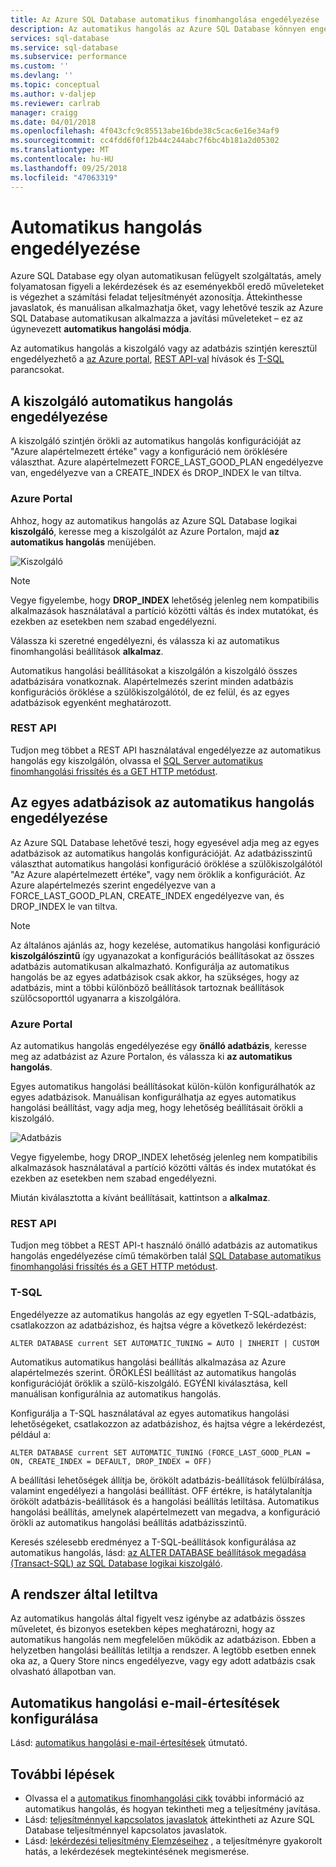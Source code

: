 ```yaml
---
title: Az Azure SQL Database automatikus finomhangolása engedélyezése |} A Microsoft Docs
description: Az automatikus hangolás az Azure SQL Database könnyen engedélyezheti.
services: sql-database
ms.service: sql-database
ms.subservice: performance
ms.custom: ''
ms.devlang: ''
ms.topic: conceptual
ms.author: v-daljep
ms.reviewer: carlrab
manager: craigg
ms.date: 04/01/2018
ms.openlocfilehash: 4f043cfc9c85513abe16bde38c5cac6e16e34af9
ms.sourcegitcommit: cc4fdd6f0f12b44c244abc7f6bc4b181a2d05302
ms.translationtype: MT
ms.contentlocale: hu-HU
ms.lasthandoff: 09/25/2018
ms.locfileid: "47063319"
---
```

# <a name="enable-automatic-tuning"></a>Automatikus hangolás engedélyezése

Azure SQL Database egy olyan automatikusan felügyelt szolgáltatás, amely folyamatosan figyeli a lekérdezések és az eseményekből eredő műveleteket is végezhet a számítási feladat teljesítményét azonosítja. Áttekinthesse javaslatok, és manuálisan alkalmazhatja őket, vagy lehetővé teszik az Azure SQL Database automatikusan alkalmazza a javítási műveleteket – ez az úgynevezett **automatikus hangolási módja**.

Az automatikus hangolás a kiszolgáló vagy az adatbázis szintjén keresztül engedélyezhető a [az Azure portal](sql-database-automatic-tuning-enable.md#azure-portal), [REST API-val](sql-database-automatic-tuning-enable.md#rest-api) hívások és [T-SQL](sql-database-automatic-tuning-enable.md#t-sql) parancsokat.

## <a name="enable-automatic-tuning-on-server"></a>A kiszolgáló automatikus hangolás engedélyezése
A kiszolgáló szintjén örökli az automatikus hangolás konfigurációját az "Azure alapértelmezett értéke" vagy a konfiguráció nem öröklésére választhat. Azure alapértelmezett FORCE_LAST_GOOD_PLAN engedélyezve van, engedélyezve van a CREATE_INDEX és DROP_INDEX le van tiltva.

### <a name="azure-portal"></a>Azure Portal
Ahhoz, hogy az automatikus hangolás az Azure SQL Database logikai **kiszolgáló**, keresse meg a kiszolgálót az Azure Portalon, majd **az automatikus hangolás** menüjében.

![Kiszolgáló](./media/sql-database-automatic-tuning-enable/server.png)

> [!NOTE]
> Vegye figyelembe, hogy **DROP_INDEX** lehetőség jelenleg nem kompatibilis alkalmazások használatával a partíció közötti váltás és index mutatókat, és ezekben az esetekben nem szabad engedélyezni.
>

Válassza ki szeretné engedélyezni, és válassza ki az automatikus finomhangolási beállítások **alkalmaz**.

Automatikus hangolási beállításokat a kiszolgálón a kiszolgáló összes adatbázisára vonatkoznak. Alapértelmezés szerint minden adatbázis konfigurációs öröklése a szülőkiszolgálótól, de ez felül, és az egyes adatbázisok egyenként meghatározott.

### <a name="rest-api"></a>REST API

Tudjon meg többet a REST API használatával engedélyezze az automatikus hangolás egy kiszolgálón, olvassa el [SQL Server automatikus finomhangolási frissítés és a GET HTTP metódust](https://docs.microsoft.com/rest/api/sql/serverautomatictuning).


## <a name="enable-automatic-tuning-on-an-individual-database"></a>Az egyes adatbázisok az automatikus hangolás engedélyezése

Az Azure SQL Database lehetővé teszi, hogy egyesével adja meg az egyes adatbázisok az automatikus hangolás konfigurációját. Az adatbázisszintű választhat automatikus hangolási konfiguráció öröklése a szülőkiszolgálótól "Az Azure alapértelmezett értéke", vagy nem öröklik a konfigurációt. Az Azure alapértelmezés szerint engedélyezve van a FORCE_LAST_GOOD_PLAN, CREATE_INDEX engedélyezve van, és DROP_INDEX le van tiltva.

> [!NOTE]
> Az általános ajánlás az, hogy kezelése, automatikus hangolási konfiguráció **kiszolgálószintű** így ugyanazokat a konfigurációs beállításokat az összes adatbázis automatikusan alkalmazható. Konfigurálja az automatikus hangolás be az egyes adatbázisok csak akkor, ha szükséges, hogy az adatbázis, mint a többi különböző beállítások tartoznak beállítások szülőcsoporttól ugyanarra a kiszolgálóra.
>

### <a name="azure-portal"></a>Azure Portal

Az automatikus hangolás engedélyezése egy **önálló adatbázis**, keresse meg az adatbázist az Azure Portalon, és válassza ki **az automatikus hangolás**.

Egyes automatikus hangolási beállításokat külön-külön konfigurálhatók az egyes adatbázisok. Manuálisan konfigurálhatja az egyes automatikus hangolási beállítást, vagy adja meg, hogy lehetőség beállításait örökli a kiszolgáló.

![Adatbázis](./media/sql-database-automatic-tuning-enable/database.png)

Vegye figyelembe, hogy DROP_INDEX lehetőség jelenleg nem kompatibilis alkalmazások használatával a partíció közötti váltás és index mutatókat és ezekben az esetekben nem szabad engedélyezni.

Miután kiválasztotta a kívánt beállításait, kattintson a **alkalmaz**.

### <a name="rest-api"></a>REST API

Tudjon meg többet a REST API-t használó önálló adatbázis az automatikus hangolás engedélyezése című témakörben talál [SQL Database automatikus finomhangolási frissítés és a GET HTTP metódust](https://docs.microsoft.com/rest/api/sql/databaseautomatictuning).

### <a name="t-sql"></a>T-SQL

Engedélyezze az automatikus hangolás az egy egyetlen T-SQL-adatbázis, csatlakozzon az adatbázishoz, és hajtsa végre a következő lekérdezést:

   ```T-SQL
   ALTER DATABASE current SET AUTOMATIC_TUNING = AUTO | INHERIT | CUSTOM
   ```
   
Automatikus automatikus hangolási beállítás alkalmazása az Azure alapértelmezés szerint. ÖRÖKLÉSI beállítást az automatikus hangolás konfigurációját öröklik a szülő-kiszolgáló. EGYÉNI kiválasztása, kell manuálisan konfigurálnia az automatikus hangolás.

Konfigurálja a T-SQL használatával az egyes automatikus hangolási lehetőségeket, csatlakozzon az adatbázishoz, és hajtsa végre a lekérdezést, például a:

   ```T-SQL
   ALTER DATABASE current SET AUTOMATIC_TUNING (FORCE_LAST_GOOD_PLAN = ON, CREATE_INDEX = DEFAULT, DROP_INDEX = OFF)
   ```
   
A beállítási lehetőségek állítja be, örökölt adatbázis-beállítások felülbírálása, valamint engedélyezi a hangolási beállítást. OFF értékre, is hatálytalanítja örökölt adatbázis-beállítások és a hangolási beállítás letiltása. Automatikus hangolási beállítás, amelynek alapértelmezett van megadva, a konfiguráció örökli az automatikus hangolási beállítás adatbázisszintű.  

Keresés szélesebb eredményez a T-SQL-beállítások konfigurálása az automatikus hangolás, lásd: [az ALTER DATABASE beállítások megadása (Transact-SQL) az SQL Database logikai kiszolgáló](https://docs.microsoft.com/sql/t-sql/statements/alter-database-transact-sql-set-options?view=azuresqldb-current).

## <a name="disabled-by-the-system"></a>A rendszer által letiltva
Az automatikus hangolás által figyelt vesz igénybe az adatbázis összes műveletet, és bizonyos esetekben képes meghatározni, hogy az automatikus hangolás nem megfelelően működik az adatbázison. Ebben a helyzetben hangolási beállítás letiltja a rendszer. A legtöbb esetben ennek oka az, a Query Store nincs engedélyezve, vagy egy adott adatbázis csak olvasható állapotban van.

## <a name="configure-automatic-tuning-e-mail-notifications"></a>Automatikus hangolási e-mail-értesítések konfigurálása

Lásd: [automatikus hangolási e-mail-értesítések](sql-database-automatic-tuning-email-notifications.md) útmutató.

## <a name="next-steps"></a>További lépések
* Olvassa el a [automatikus finomhangolási cikk](sql-database-automatic-tuning.md) további információ az automatikus hangolás, és hogyan tekintheti meg a teljesítmény javítása.
* Lásd: [teljesítménnyel kapcsolatos javaslatok](sql-database-advisor.md) áttekintheti az Azure SQL Database teljesítménnyel kapcsolatos javaslatok.
* Lásd: [lekérdezési teljesítmény Elemzéseihez](sql-database-query-performance.md) , a teljesítményre gyakorolt hatás, a lekérdezések megtekintésének megismerése.
